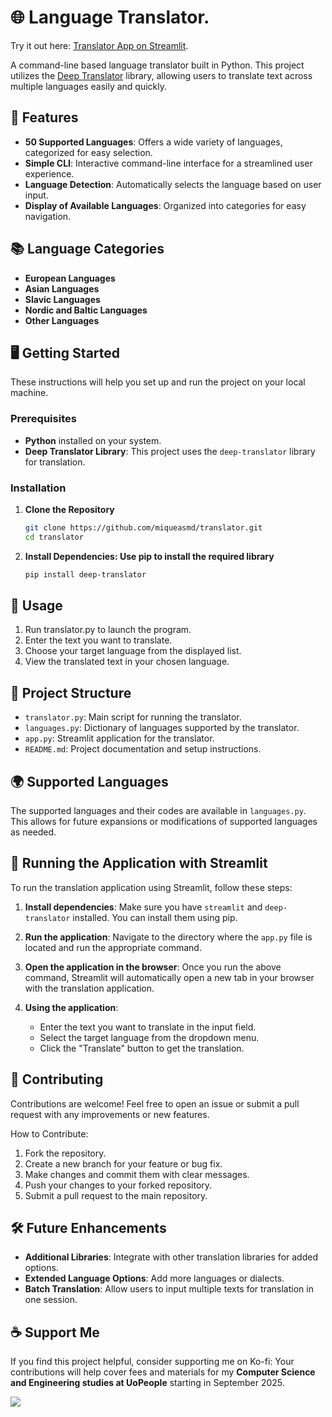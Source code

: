 # 🌐 Language Translator. 
Try it out here: [Translator App on Streamlit](https://mmdtranslator.streamlit.app/).

A command-line based language translator built in Python. This project utilizes the [Deep Translator](https://github.com/nidhaloff/deep-translator) library, allowing users to translate text across multiple languages easily and quickly.

## 📝 Features

- **50 Supported Languages**: Offers a wide variety of languages, categorized for easy selection.
- **Simple CLI**: Interactive command-line interface for a streamlined user experience.
- **Language Detection**: Automatically selects the language based on user input.
- **Display of Available Languages**: Organized into categories for easy navigation.

## 📚 Language Categories
- **European Languages**
- **Asian Languages**
- **Slavic Languages**
- **Nordic and Baltic Languages**
- **Other Languages**

## 🖥️ Getting Started

These instructions will help you set up and run the project on your local machine.

### Prerequisites

- **Python** installed on your system.
- **Deep Translator Library**: This project uses the `deep-translator` library for translation.

### Installation

1. **Clone the Repository**
   ```bash
   git clone https://github.com/miqueasmd/translator.git
   cd translator

2. **Install Dependencies: Use pip to install the required library**
   ```bash
   pip install deep-translator

## 🚀 Usage
1. Run translator.py to launch the program.
2. Enter the text you want to translate.
3. Choose your target language from the displayed list.
4. View the translated text in your chosen language.

## 📄 Project Structure

- `translator.py`: Main script for running the translator.
- `languages.py`: Dictionary of languages supported by the translator.
- `app.py`: Streamlit application for the translator.
- `README.md`: Project documentation and setup instructions.

## 🌍 Supported Languages

The supported languages and their codes are available in `languages.py`. This allows for future expansions or modifications of supported languages as needed.

## 🚀 Running the Application with Streamlit

To run the translation application using Streamlit, follow these steps:

1. **Install dependencies**:
   Make sure you have `streamlit` and `deep-translator` installed. You can install them using pip.

2. **Run the application**:
   Navigate to the directory where the `app.py` file is located and run the appropriate command.

3. **Open the application in the browser**:
   Once you run the above command, Streamlit will automatically open a new tab in your browser with the translation application.

4. **Using the application**:
   - Enter the text you want to translate in the input field.
   - Select the target language from the dropdown menu.
   - Click the "Translate" button to get the translation.

## 🤝 Contributing

Contributions are welcome! Feel free to open an issue or submit a pull request with any improvements or new features.

How to Contribute:
1. Fork the repository.
2. Create a new branch for your feature or bug fix.
3. Make changes and commit them with clear messages.   
4. Push your changes to your forked repository.
5. Submit a pull request to the main repository.

## 🛠️ Future Enhancements

- **Additional Libraries**: Integrate with other translation libraries for added options.
- **Extended Language Options**: Add more languages or dialects.
- **Batch Translation**: Allow users to input multiple texts for translation in one session.

## ☕ Support Me

If you find this project helpful, consider supporting me on Ko-fi:
Your contributions will help cover fees and materials for my **Computer Science and Engineering studies at UoPeople** starting in September 2025.

<a href="https://ko-fi.com/miqueasmd"><img src="https://ko-fi.com/img/githubbutton_sm.svg" /></a>

